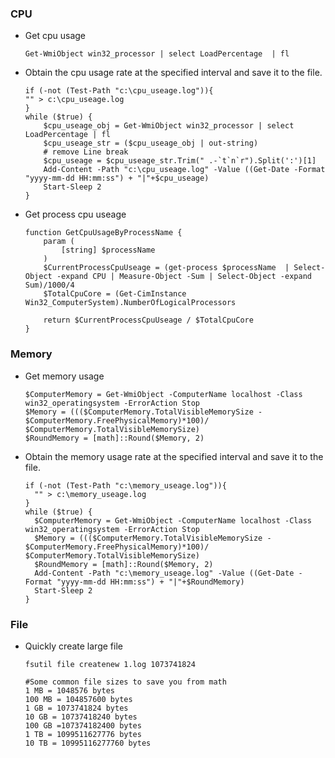 ### CPU

* Get cpu usage

    ```
    Get-WmiObject win32_processor | select LoadPercentage  | fl
    ```

* Obtain the cpu usage rate at the specified interval and save it to the file.

    ```
    if (-not (Test-Path "c:\cpu_useage.log")){
    "" > c:\cpu_useage.log
    }
    while ($true) {
        $cpu_useage_obj = Get-WmiObject win32_processor | select LoadPercentage | fl
        $cpu_useage_str = ($cpu_useage_obj | out-string)
        # remove Line break
        $cpu_useage = $cpu_useage_str.Trim(" .-`t`n`r").Split(':')[1]
        Add-Content -Path "c:\cpu_useage.log" -Value ((Get-Date -Format "yyyy-mm-dd HH:mm:ss") + "|"+$cpu_useage)
        Start-Sleep 2
    }
    ```
* Get process cpu useage
    ```
    function GetCpuUsageByProcessName {
        param (
            [string] $processName
        )
        $CurrentProcessCpuUseage = (get-process $processName  | Select-Object -expand CPU | Measure-Object -Sum | Select-Object -expand Sum)/1000/4
        $TotalCpuCore = (Get-CimInstance Win32_ComputerSystem).NumberOfLogicalProcessors

        return $CurrentProcessCpuUseage / $TotalCpuCore
    }

    ```

### Memory

* Get memory usage

  ```
  $ComputerMemory = Get-WmiObject -ComputerName localhost -Class win32_operatingsystem -ErrorAction Stop
  $Memory = ((($ComputerMemory.TotalVisibleMemorySize - $ComputerMemory.FreePhysicalMemory)*100)/ $ComputerMemory.TotalVisibleMemorySize)
  $RoundMemory = [math]::Round($Memory, 2)
  ```

* Obtain the memory usage rate at the specified interval and save it to the file.
  
  ```
  if (-not (Test-Path "c:\memory_useage.log")){
    "" > c:\memory_useage.log
  }
  while ($true) {
    $ComputerMemory = Get-WmiObject -ComputerName localhost -Class win32_operatingsystem -ErrorAction Stop
    $Memory = ((($ComputerMemory.TotalVisibleMemorySize - $ComputerMemory.FreePhysicalMemory)*100)/ $ComputerMemory.TotalVisibleMemorySize)
    $RoundMemory = [math]::Round($Memory, 2)
    Add-Content -Path "c:\memory_useage.log" -Value ((Get-Date -Format "yyyy-mm-dd HH:mm:ss") + "|"+$RoundMemory)
    Start-Sleep 2
  }
  ```

### File

* Quickly create large file
  ```
  fsutil file createnew 1.log 1073741824

  #Some common file sizes to save you from math
  1 MB = 1048576 bytes
  100 MB = 104857600 bytes
  1 GB = 1073741824 bytes
  10 GB = 10737418240 bytes
  100 GB =107374182400 bytes
  1 TB = 1099511627776 bytes
  10 TB = 10995116277760 bytes
  ```